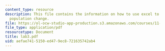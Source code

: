 ```yaml
---
content_type: resource
description: This file contains the information on how to use excel to understand
  population change.
file: https://ol-ocw-studio-app-production.s3.amazonaws.com/courses/11-204-planning-communications-and-digital-media-fall-2004/aefae7415150ed479ec8721635742ab4_lab3.pdf
file_type: application/pdf
resourcetype: Document
title: lab3.pdf
uid: aefae741-5150-ed47-9ec8-721635742ab4
---
```

